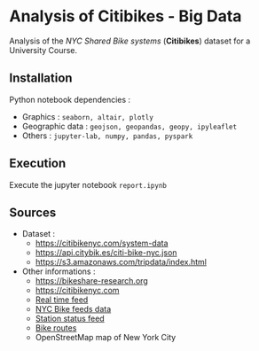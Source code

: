 # Analysis of Citibikes - Big Data

Analysis of the *NYC Shared Bike systems* (**Citibikes**) dataset for a University Course.

## Installation

Python notebook dependencies : 
- Graphics : `seaborn, altair, plotly`
- Geographic data : `geojson, geopandas, geopy, ipyleaflet`
- Others : `jupyter-lab, numpy, pandas, pyspark`

## Execution

Execute the jupyter notebook `report.ipynb`

## Sources

- Dataset :
    - https://citibikenyc.com/system-data
    - https://api.citybik.es/citi-bike-nyc.json
    - https://s3.amazonaws.com/tripdata/index.html
- Other informations :
    - https://bikeshare-research.org
    - https://citibikenyc.com
    - [Real time feed](https://citibikenyc.com/)
    - [NYC Bike feeds data](https://gbfs.citibikenyc.com/gbfs/2.3/gbfs.json)
    - [Station status feed](https://www.nyc.gov/html/dot/html/about/datafeeds.shtml#Bikes)
    - [Bike routes](https://data.cityofnewyork.us/Transportation/New-York-City-Bike-Routes/7vsa-caz7)
    - OpenStreetMap map of New York City